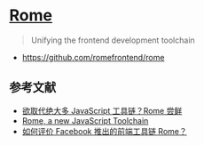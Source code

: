 # [Rome](https://romefrontend.dev/)

> Unifying the frontend development toolchain

- https://github.com/romefrontend/rome

## 参考文献

- [欲取代绝大多 JavaScript 工具链？Rome 尝鲜](https://zhuanlan.zhihu.com/p/128638932)
- [Rome, a new JavaScript Toolchain](https://jasonformat.com/rome-javascript-toolchain/)
- [如何评价 Facebook 推出的前端工具链 Rome？](https://www.zhihu.com/question/375769627)
